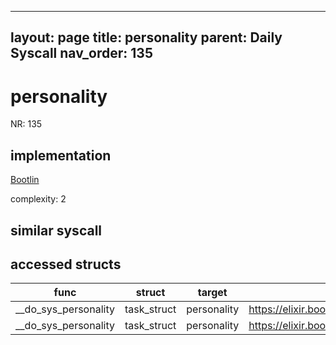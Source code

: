 
---
layout: page
title: personality
parent: Daily Syscall
nav_order: 135
---
        

# personality
NR: 135

## implementation
[Bootlin](https://elixir.bootlin.com/linux/v6.14.7/source/kernel/exec_domain.c#L38)

complexity: 2


## similar syscall


## accessed structs

|func|struct|target|location|has_read|has_write|
|--|--|--|--|--|--|
|__do_sys_personality|task_struct|personality|https://elixir.bootlin.com/linux/v6.14.7/source/kernel/exec_domain.c#L43|false|false|
|__do_sys_personality|task_struct|personality|https://elixir.bootlin.com/linux/v6.14.7/source/kernel/exec_domain.c#L40|true|true|
